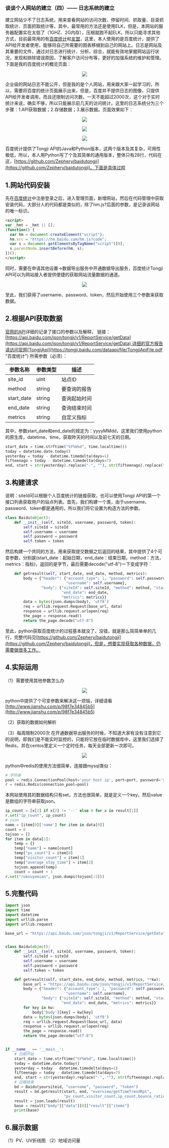 ### 谈谈个人网站的建立（四）—— 日志系统的建立 
建立网站少不了日志系统，用来查看网站的访问次数、停留时间、抓取量、目录抓取统计、页面抓取统计等，其中，最常用的方法还是使用ELK，但是，本网站的服务器配置实在太低了（1GHZ、2G内存），压根就跑不起ELK，所以只能寻求其他方式，目前最常用的有[百度统计](https://tongji.baidu.com/web/welcome/login)和[友盟](https://www.umeng.com/)，这里，本人使用的是百度统计，提供了API给开发者使用，能够将自己所需要的图表移植到自己的网站上。日志是网站及其重要的文件，通过对日志进行统计、分析、综合，就能有效地掌握网站运行状况，发现和排除错误原因，了解客户访问分布等，更好的加强系统的维护和管理。下面是我的百度统计的概览页面：
<div align="center">

![](http://ohlrxdl4p.bkt.clouddn.com/baidutongji3333.png?imageView2/2/w/300)

</div>

企业级的网站日志不能公开，但是我的是个人网站，用来跟大家一起学习的，所以，需要将百度的统计页面展示出来，但是，百度并不提供日志的图像，只提供API给开发者调用，而且还限制访问次数，一天不能超过2000次，这个对于实时统计来说，确实不够，所以只能展示前几天的访问统计。这里的日志系统分为三个步骤：1.API获取数据；2.存储数据；3.展示数据。页面效果如下：
<div align="center">

![](http://ohlrxdl4p.bkt.clouddn.com/images/20170918090524.png)

![](http://ohlrxdl4p.bkt.clouddn.com/images/20170918090534.png)

![](http://ohlrxdl4p.bkt.clouddn.com/images/20170918090546.png)

</div>

百度统计提供了Tongji API的Java和Python版本，这两个版本及其复杂，可用性极低，所以，本人用Python写了个及其简单的通用版本，整体只有28行，代码在这，[https://github.com/Zephery/baidutongji](https://github.com/Zephery/baidutongji)。下面是具体过程

## 1.网站代码安装
先在[百度统计]()中注册登录之后，进入管理页面，新增网站，然后在代码管理中获取安装代码，大部分人的代码都是类似的，除了hm.js?后面的参数，是记录该网站的唯一标识。

```html
<script>
var _hmt = _hmt || [];
(function() {
  var hm = document.createElement("script");
  hm.src = "https://hm.baidu.com/hm.js?code";
  var s = document.getElementsByTagName("script")[0];
  s.parentNode.insertBefore(hm, s);
})();
</script>
```

同时，需要在申请其他设置->数据导出服务中开通数据导出服务，百度统计Tongji API可以为网站接入者提供便捷的获取网站流量数据的通道。
<div align="center">

![](http://ohlrxdl4p.bkt.clouddn.com/images/20170919090557.png)

</div>

至此，我们获得了username、password、token，然后开始使用三个参数来获取数据。



## 2.根据API获取数据
[官网的API](https://tongji.baidu.com/dataapi/file/TongjiApiFile.pdf)详细的记录了接口的参数以及解释，
链接：[https://api.baidu.com/json/tongji/v1/ReportService/getData](https://api.baidu.com/json/tongji/v1/ReportService/getData),详细的官方报告请访问官网[TongjiApi](https://tongji.baidu.com/dataapi/file/TongjiApiFile.pdf "百度统计")
所需参数（必须）：

|  参数名称 | 参数类型  |描述   |
| ------------ | ------------ | ------------ |
| site_id  | uint  | 站点ID|
|method|string|要查询的报告|
|start_date|string|查询起始时间|
|end_date|string|查询结束时间|
|metrics|string|自定义指标|

其中，参数start_date和end_date的规定为：yyyyMMdd，这里我们使用python的原生库，datetime、time，获取昨天的时间以及前七天的日期。
```python
start_date = time.strftime("%Y%m%d", time.localtime())
today = datetime.date.today()
yesterday = today - datetime.timedelta(days=1)
fifteenago = today - datetime.timedelta(days=7)
end, start = str(yesterday).replace("-", ""), str(fifteenago).replace("-", "")
```

## 3.构建请求
说明：siteId可以根据个人百度统计的链接获取，也可以使用Tongji API的第一个接口列表获取用户的站点列表。首先，我们构建一个类，由于username、password、token都是通用的，所以我们将它设置为构造方法的参数。
```python
class Baidu(object):
    def __init__(self, siteId, username, password, token):
        self.siteId = siteId
        self.username = username
        self.password = password
        self.token = token
```
然后构建一个共同的方法，用来获取提交数据之后返回的结果，其中提供了4个可变参数，分别是(start_date：起始日期，end_date：结束日期，method：方法，metrics：指标)，返回的是字节，最后需要decode("utf-8")一下变成字符：
```python
    def getresult(self, start_date, end_date, method, metrics):
        body = {"header": {"account_type": 1, "password": self.password, "token": self.token,
                           "username": self.username},
                "body": {"siteId": self.siteId, "method": method, "start_date": start_date,
                         "end_date": end_date,
                         "metrics": metrics}}
        data = bytes(json.dumps(body), 'utf8')
        req = urllib.request.Request(base_url, data)
        response = urllib.request.urlopen(req)
        the_page = response.read()
        return the_page.decode("utf-8")
```
至此，python获取百度统计的过程基本就没了，没错，就是那么简简单单的几行，完整代码见[https://github.com/Zephery/baidutongji](https://github.com/Zephery/baidutongji)，但是，想要实现获取各种数据，仍需要做很多工作。

## 4.实际运用
（1）需要使用其他参数怎么办
<div align="center">

![](http://ohlrxdl4p.bkt.clouddn.com/images/20170919091911.png)

</div>

python中提供了个可变参数来解决这一烦恼，详细请看[http://www.jianshu.com/p/98f7e34845b5](http://www.jianshu.com/p/98f7e34845b5)

（2）获取的数据如何解析

（3）每周限制2000次
在开通数据导出服务的时候，不知道大家有没有注意到它的说明，即我们是不能实时监控的，只能将它放在临时数据库中，这里我们选择了Redis，并在centos里定义一个定时任务，每天全部更新一次即可。
<div align="center">

![](http://ohlrxdl4p.bkt.clouddn.com/images/20170919092505.png)

</div>

python中redis的使用方法很简单，连接跟mysql类似：
```python
# 字符串
pool = redis.ConnectionPool(host='your host ip', port=port, password='your auth')  # TODO redis地址
r = redis.Redis(connection_pool=pool)
```
本网站使用其的数据结构只有set，方法也很简单，就是定义一个key，然后value是数组的字符串获取json。
```python
ip_count = [x[2] if x[2] != '--' else 0 for x in result[1]]
r.set("ip_count", ip_count)
# json
name = [item[0]['name'] for item in data[0]]
count = 0
tojson = []
for item in data[1]:
    temp = {}
    temp["name"] = name[count]
    temp["pv_count"] = item[0]
    temp["visitor_count"] = item[1]
    temp["average_stay_time"] = item[2]
    tojson.append(temp)
    count = count + 1
r.set("rukouyemian", json.dumps(tojson[:5]))
```

## 5.完整代码
```python
import json
import time
import datetime
import urllib.parse
import urllib.request

base_url = "https://api.baidu.com/json/tongji/v1/ReportService/getData"


class Baidu(object):
    def __init__(self, siteId, username, password, token):
        self.siteId = siteId
        self.username = username
        self.password = password
        self.token = token

    def getresult(self, start_date, end_date, method, metrics, **kw):
        base_url = "https://api.baidu.com/json/tongji/v1/ReportService/getData"
        body = {"header": {"account_type": 1, "password": self.password, "token": self.token,
                           "username": self.username},
                "body": {"siteId": self.siteId, "method": method, "start_date": start_date,
                         "end_date": end_date, "metrics": metrics}}
        for key in kw:
            body['body'][key] = kw[key]
        data = bytes(json.dumps(body), 'utf8')
        req = urllib.request.Request(base_url, data)
        response = urllib.request.urlopen(req)
        the_page = response.read()
        return the_page.decode("utf-8")


if __name__ == '__main__':
    # 日期开始
    start_date = time.strftime("%Y%m%d", time.localtime())
    today = datetime.date.today()
    yesterday = today - datetime.timedelta(days=1)
    fifteenago = today - datetime.timedelta(days=7)
    end, start = str(yesterday).replace("-", ""), str(fifteenago).replace("-", "")
    # 日期结束
    bd = Baidu(yoursiteid, "username", "password", "token")
    result = bd.getresult(start, end, "overview/getTimeTrendRpt",
                          "pv_count,visitor_count,ip_count,bounce_ratio,avg_visit_time")
    result = json.loads(result)
    base = result["body"]["data"][0]["result"]["items"]
    print(base)

```

## 6.展示数据
（1）PV、UV折线图
（2）地域访问量